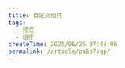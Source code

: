 ```yaml
---
title: 自定义组件
tags:
  - 预览
  - 组件
createTime: 2025/06/26 07:44:06
permalink: /article/pa6b7sqp/
---
```


<CustomComponent />
